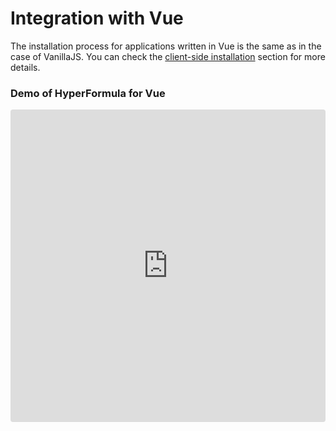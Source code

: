 # Integration with Vue

The installation process for applications written in Vue is the same as in the case of VanillaJS. You can check the [client-side installation](client-side.md) section for more details.

### Demo of HyperFormula for Vue

<iframe
   src="https://codesandbox.io/embed/github/handsontable/hyperformula-demos/tree/develop/vue-demo?autoresize=1&fontsize=14&hidenavigation=1&theme=dark&view=preview"
   style="width:100%; height:500px; border:0; border-radius: 4px; overflow:hidden;"
   title="handsontable/hyperformula-demos: basic-usage"
   allow="accelerometer; ambient-light-sensor; camera; encrypted-media; geolocation; gyroscope; hid; microphone; midi; payment; usb; vr; xr-spatial-tracking"
   sandbox="allow-forms allow-modals allow-popups allow-presentation allow-same-origin allow-scripts"
/>





